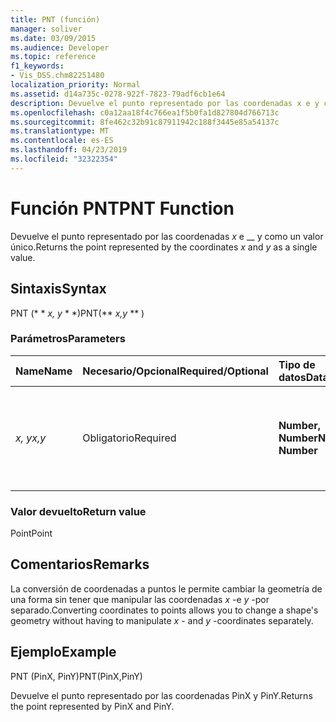 ```yaml
---
title: PNT (función)
manager: soliver
ms.date: 03/09/2015
ms.audience: Developer
ms.topic: reference
f1_keywords:
- Vis_DSS.chm82251480
localization_priority: Normal
ms.assetid: d14a735c-0278-922f-7823-79adf6cb1e64
description: Devuelve el punto representado por las coordenadas x e y como un valor único.
ms.openlocfilehash: c0a12aa18f4c766ea1f5b0fa1d827804d766713c
ms.sourcegitcommit: 8fe462c32b91c87911942c188f3445e85a54137c
ms.translationtype: MT
ms.contentlocale: es-ES
ms.lasthandoff: 04/23/2019
ms.locfileid: "32322354"
---
```

# <a name="pnt-function"></a><span data-ttu-id="ab291-103">Función PNT</span><span class="sxs-lookup"><span data-stu-id="ab291-103">PNT Function</span></span>

<span data-ttu-id="ab291-104">Devuelve el punto representado por las coordenadas _x_ e __ y como un valor único.</span><span class="sxs-lookup"><span data-stu-id="ab291-104">Returns the point represented by the coordinates  _x_ and  _y_ as a single value.</span></span> 
  
## <a name="syntax"></a><span data-ttu-id="ab291-105">Sintaxis</span><span class="sxs-lookup"><span data-stu-id="ab291-105">Syntax</span></span>

<span data-ttu-id="ab291-106">PNT (\* \* *x, y* \* \*)</span><span class="sxs-lookup"><span data-stu-id="ab291-106">PNT(\*\* *x,y* \*\* )</span></span> 
  
### <a name="parameters"></a><span data-ttu-id="ab291-107">Parámetros</span><span class="sxs-lookup"><span data-stu-id="ab291-107">Parameters</span></span>

|<span data-ttu-id="ab291-108">**Name**</span><span class="sxs-lookup"><span data-stu-id="ab291-108">**Name**</span></span>|<span data-ttu-id="ab291-109">**Necesario/Opcional**</span><span class="sxs-lookup"><span data-stu-id="ab291-109">**Required/Optional**</span></span>|<span data-ttu-id="ab291-110">**Tipo de datos**</span><span class="sxs-lookup"><span data-stu-id="ab291-110">**Data Type**</span></span>|<span data-ttu-id="ab291-111">**Descripción**</span><span class="sxs-lookup"><span data-stu-id="ab291-111">**Description**</span></span>|
|:-----|:-----|:-----|:-----|
| <span data-ttu-id="ab291-112">_x, y_</span><span class="sxs-lookup"><span data-stu-id="ab291-112">_x,y_</span></span> <br/> |<span data-ttu-id="ab291-113">Obligatorio</span><span class="sxs-lookup"><span data-stu-id="ab291-113">Required</span></span>  <br/> |<span data-ttu-id="ab291-114">**Number, Number**</span><span class="sxs-lookup"><span data-stu-id="ab291-114">**Number, Number**</span></span> <br/> |<span data-ttu-id="ab291-115">Coordenadas del punto en el sistema de coordenadas de la forma actual.</span><span class="sxs-lookup"><span data-stu-id="ab291-115">The coordinates of the point in the coordinate system of the current shape.</span></span>  <br/> |
   
### <a name="return-value"></a><span data-ttu-id="ab291-116">Valor devuelto</span><span class="sxs-lookup"><span data-stu-id="ab291-116">Return value</span></span>

<span data-ttu-id="ab291-117">Point</span><span class="sxs-lookup"><span data-stu-id="ab291-117">Point</span></span>
  
## <a name="remarks"></a><span data-ttu-id="ab291-118">Comentarios</span><span class="sxs-lookup"><span data-stu-id="ab291-118">Remarks</span></span>

<span data-ttu-id="ab291-119">La conversión de coordenadas a puntos le permite cambiar la geometría de una forma sin tener que manipular las coordenadas *x* -e *y* -por separado.</span><span class="sxs-lookup"><span data-stu-id="ab291-119">Converting coordinates to points allows you to change a shape's geometry without having to manipulate  *x*  - and  *y*  -coordinates separately.</span></span> 
  
## <a name="example"></a><span data-ttu-id="ab291-120">Ejemplo</span><span class="sxs-lookup"><span data-stu-id="ab291-120">Example</span></span>

<span data-ttu-id="ab291-121">PNT (PinX, PinY)</span><span class="sxs-lookup"><span data-stu-id="ab291-121">PNT(PinX,PinY)</span></span> 
  
<span data-ttu-id="ab291-122">Devuelve el punto representado por las coordenadas PinX y PinY.</span><span class="sxs-lookup"><span data-stu-id="ab291-122">Returns the point represented by PinX and PinY.</span></span> 
  

